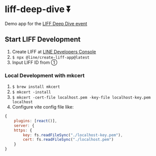 # liff-deep-dive ⏬
Demo app for the [LIFF Deep Dive event](https://linedevelopercommunity.connpass.com/event/242678/)

## Start LIFF Development

1. Create LIFF at [LINE Developers Console](https://developers.line.biz/)
2. `$ npx @line/create-liff-app@latest`
3. Input LIFF ID from ①

### Local Development with mkcert

1. `$ brew install mkcert`
2. `$ mkcert -install`
3. `$ mkcert -cert-file localhost.pem -key-file localhost-key.pem localhost`
4. Configure vite config file like:
```js
{
    plugins: [react()],
    server: {
    https: {
        key: fs.readFileSync("./localhost-key.pem"),
        cert: fs.readFileSync("./localhost.pem")
    }
}
```
